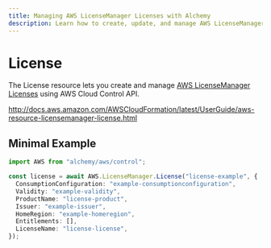 ```yaml
---
title: Managing AWS LicenseManager Licenses with Alchemy
description: Learn how to create, update, and manage AWS LicenseManager Licenses using Alchemy Cloud Control.
---
```


# License

The License resource lets you create and manage [AWS LicenseManager Licenses](https://docs.aws.amazon.com/licensemanager/latest/userguide/) using AWS Cloud Control API.

http://docs.aws.amazon.com/AWSCloudFormation/latest/UserGuide/aws-resource-licensemanager-license.html

## Minimal Example

```ts
import AWS from "alchemy/aws/control";

const license = await AWS.LicenseManager.License("license-example", {
  ConsumptionConfiguration: "example-consumptionconfiguration",
  Validity: "example-validity",
  ProductName: "license-product",
  Issuer: "example-issuer",
  HomeRegion: "example-homeregion",
  Entitlements: [],
  LicenseName: "license-license",
});
```

